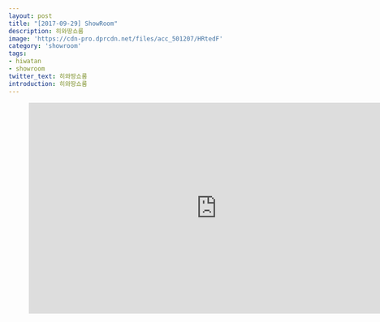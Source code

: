 ```yaml
---
layout: post
title: "[2017-09-29] ShowRoom"
description: 히와땅쇼룸
image: 'https://cdn-pro.dprcdn.net/files/acc_501207/HRtedF'
category: 'showroom'
tags:
- hiwatan
- showroom
twitter_text: 히와땅쇼룸
introduction: 히와땅쇼룸
---
```

<figure class="video_container">
<iframe width="740" height="416" src="https://serviceapi.nmv.naver.com/flash/convertIframeTag.nhn?vid=E0876B592A987F8313FC19E3EE1BB08EFD89&outKey=V12421006ae0ed797f5889cebfc7e5325a6afdba488112ea3faea9cebfc7e5325a6af" frameborder="no" scrolling="no" webkitallowfullscreen mozallowfullscreen allowfullscreen></iframe>
</figure>
